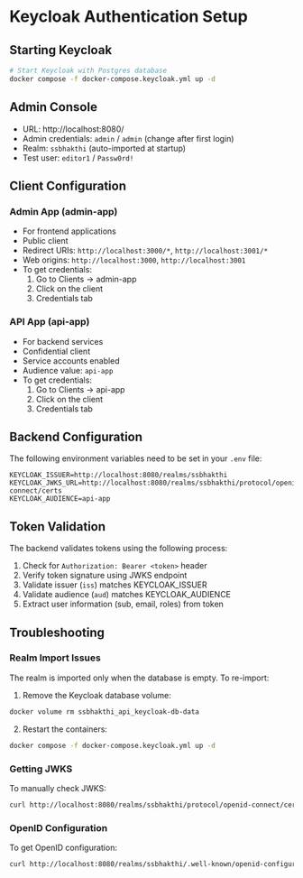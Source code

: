 # Keycloak Authentication Setup

## Starting Keycloak

```bash
# Start Keycloak with Postgres database
docker compose -f docker-compose.keycloak.yml up -d
```

## Admin Console

- URL: http://localhost:8080/
- Admin credentials: `admin` / `admin` (change after first login)
- Realm: `ssbhakthi` (auto-imported at startup)
- Test user: `editor1` / `Passw0rd!`

## Client Configuration

### Admin App (admin-app)

- For frontend applications
- Public client
- Redirect URIs: `http://localhost:3000/*`, `http://localhost:3001/*`
- Web origins: `http://localhost:3000`, `http://localhost:3001`
- To get credentials:
  1. Go to Clients → admin-app
  2. Click on the client
  3. Credentials tab

### API App (api-app)

- For backend services
- Confidential client
- Service accounts enabled
- Audience value: `api-app`
- To get credentials:
  1. Go to Clients → api-app
  2. Click on the client
  3. Credentials tab

## Backend Configuration

The following environment variables need to be set in your `.env` file:

```env
KEYCLOAK_ISSUER=http://localhost:8080/realms/ssbhakthi
KEYCLOAK_JWKS_URL=http://localhost:8080/realms/ssbhakthi/protocol/openid-connect/certs
KEYCLOAK_AUDIENCE=api-app
```

## Token Validation

The backend validates tokens using the following process:

1. Check for `Authorization: Bearer <token>` header
2. Verify token signature using JWKS endpoint
3. Validate issuer (`iss`) matches KEYCLOAK_ISSUER
4. Validate audience (`aud`) matches KEYCLOAK_AUDIENCE
5. Extract user information (sub, email, roles) from token

## Troubleshooting

### Realm Import Issues

The realm is imported only when the database is empty. To re-import:

1. Remove the Keycloak database volume:

```bash
docker volume rm ssbhakthi_api_keycloak-db-data
```

2. Restart the containers:

```bash
docker compose -f docker-compose.keycloak.yml up -d
```

### Getting JWKS

To manually check JWKS:

```bash
curl http://localhost:8080/realms/ssbhakthi/protocol/openid-connect/certs
```

### OpenID Configuration

To get OpenID configuration:

```bash
curl http://localhost:8080/realms/ssbhakthi/.well-known/openid-configuration
```
